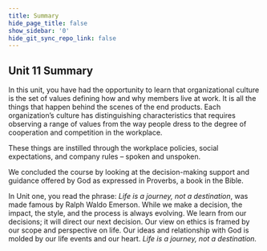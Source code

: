 ```yaml
---
title: Summary
hide_page_title: false
show_sidebar: '0'
hide_git_sync_repo_link: false
---
```

## Unit 11 Summary

In this unit, you have had the opportunity to learn that organizational culture is the set of values defining how and why members live at work. It is all the things that happen behind the scenes of the end products. Each organization’s culture has distinguishing characteristics that requires observing a range of values from the way people dress to the degree of cooperation and competition in the workplace.

These things are instilled through the workplace policies, social expectations, and company rules – spoken and unspoken.

We concluded the course by looking at the decision-making support and guidance offered by God as expressed in Proverbs, a book in the Bible.

In Unit one, you read the phrase: *Life is a journey, not a destination*, was made famous by Ralph Waldo Emerson. While we make a decision, the impact, the style, and the process is always evolving. We learn from our decisions; it will direct our next decision. Our view on ethics is framed by our scope and perspective on life. Our ideas and relationship with God is molded by our life events and our heart. *Life is a journey, not a destination.*


